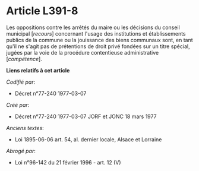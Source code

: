 # Article L391-8

Les oppositions contre les arrêtés du maire ou les décisions du conseil municipal [*recours*] concernant l'usage des
institutions et établissements publics de la commune ou la jouissance des biens communaux sont, en tant qu'il ne s'agit pas
de prétentions de droit privé fondées sur un titre spécial, jugées par la voie de la procédure contentieuse administrative
[*compétence*].

**Liens relatifs à cet article**

_Codifié par_:

  - Décret n°77-240 1977-03-07

_Créé par_:

  - Décret n°77-240 1977-03-07 JORF et JONC 18 mars 1977

_Anciens textes_:

  - Loi   1895-06-06 art. 54, al. dernier locale, Alsace et Lorraine

_Abrogé par_:

  - Loi n°96-142 du 21 février 1996 - art. 12 (V)
